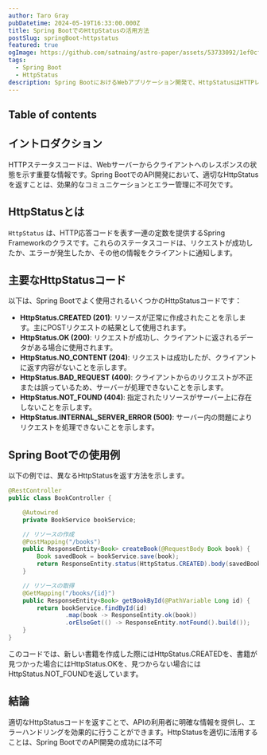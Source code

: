 ```yaml
---
author: Taro Gray
pubDatetime: 2024-05-19T16:33:00.000Z
title: Spring BootでのHttpStatusの活用方法
postSlug: springBoot-httpstatus
featured: true
ogImage: https://github.com/satnaing/astro-paper/assets/53733092/1ef0cf03-8137-4d67-ac81-84a032119e3a
tags:
  - Spring Boot
  - HttpStatus
description: Spring BootにおけるWebアプリケーション開発で、HttpStatusはHTTPレスポンスを効果的に管理するために重要です。この記事では、HttpStatus.CREATEDとその他のステータスコードの使用法を詳しく解説します。
---
```


## Table of contents

## イントロダクション

HTTPステータスコードは、Webサーバーからクライアントへのレスポンスの状態を示す重要な情報です。Spring BootでのAPI開発において、適切なHttpStatusを返すことは、効果的なコミュニケーションとエラー管理に不可欠です。

## HttpStatusとは

`HttpStatus` は、HTTP応答コードを表す一連の定数を提供するSpring Frameworkのクラスです。これらのステータスコードは、リクエストが成功したか、エラーが発生したか、その他の情報をクライアントに通知します。

## 主要なHttpStatusコード

以下は、Spring Bootでよく使用されるいくつかのHttpStatusコードです：

- **HttpStatus.CREATED (201)**: リソースが正常に作成されたことを示します。主にPOSTリクエストの結果として使用されます。
- **HttpStatus.OK (200)**: リクエストが成功し、クライアントに返されるデータがある場合に使用されます。
- **HttpStatus.NO_CONTENT (204)**: リクエストは成功したが、クライアントに返す内容がないことを示します。
- **HttpStatus.BAD_REQUEST (400)**: クライアントからのリクエストが不正または誤っているため、サーバーが処理できないことを示します。
- **HttpStatus.NOT_FOUND (404)**: 指定されたリソースがサーバー上に存在しないことを示します。
- **HttpStatus.INTERNAL_SERVER_ERROR (500)**: サーバー内の問題によりリクエストを処理できないことを示します。

## Spring Bootでの使用例

以下の例では、異なるHttpStatusを返す方法を示します。

```java
@RestController
public class BookController {

    @Autowired
    private BookService bookService;

    // リソースの作成
    @PostMapping("/books")
    public ResponseEntity<Book> createBook(@RequestBody Book book) {
        Book savedBook = bookService.save(book);
        return ResponseEntity.status(HttpStatus.CREATED).body(savedBook);
    }

    // リソースの取得
    @GetMapping("/books/{id}")
    public ResponseEntity<Book> getBookById(@PathVariable Long id) {
        return bookService.findById(id)
                .map(book -> ResponseEntity.ok(book))
                .orElseGet(() -> ResponseEntity.notFound().build());
    }
}
```

このコードでは、新しい書籍を作成した際にはHttpStatus.CREATEDを、書籍が見つかった場合にはHttpStatus.OKを、見つからない場合にはHttpStatus.NOT_FOUNDを返しています。

## 結論

適切なHttpStatusコードを返すことで、APIの利用者に明確な情報を提供し、エラーハンドリングを効果的に行うことができます。HttpStatusを適切に活用することは、Spring BootでのAPI開発の成功には不可
